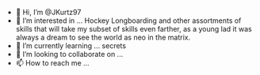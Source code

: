 - 👋 Hi, I’m @JKurtz97
- 👀 I’m interested in ... Hockey Longboarding and other assortments of skills that will take my subset of skills even farther, as a young lad it was always a dream to see the world as neo in the matrix.
- 🌱 I’m currently learning ... secrets
- 💞️ I’m looking to collaborate on ...
- 📫 How to reach me ...

<!---
JKurtz97/JKurtz97 is a ✨ special ✨ repository because its `README.md` (this file) appears on your GitHub profile.
You can click the Preview link to take a look at your changes.
--->
